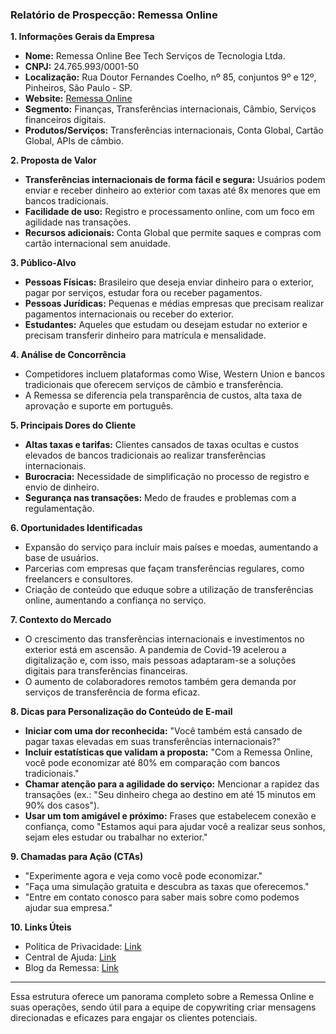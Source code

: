 ### Relatório de Prospecção: Remessa Online

**1. Informações Gerais da Empresa**
   - **Nome:** Remessa Online Bee Tech Serviços de Tecnologia Ltda.
   - **CNPJ:** 24.765.993/0001-50
   - **Localização:** Rua Doutor Fernandes Coelho, nº 85, conjuntos 9º e 12º, Pinheiros, São Paulo - SP.
   - **Website:** [Remessa Online](http://www.remessaonline.com.br)
   - **Segmento:** Finanças, Transferências internacionais, Câmbio, Serviços financeiros digitais.
   - **Produtos/Serviços:** Transferências internacionais, Conta Global, Cartão Global, APIs de câmbio.

**2. Proposta de Valor**
   - **Transferências internacionais de forma fácil e segura:** Usuários podem enviar e receber dinheiro ao exterior com taxas até 8x menores que em bancos tradicionais.
   - **Facilidade de uso:** Registro e processamento online, com um foco em agilidade nas transações.
   - **Recursos adicionais:** Conta Global que permite saques e compras com cartão internacional sem anuidade.

**3. Público-Alvo**
   - **Pessoas Físicas:** Brasileiro que deseja enviar dinheiro para o exterior, pagar por serviços, estudar fora ou receber pagamentos.
   - **Pessoas Jurídicas:** Pequenas e médias empresas que precisam realizar pagamentos internacionais ou receber do exterior.
   - **Estudantes:** Aqueles que estudam ou desejam estudar no exterior e precisam transferir dinheiro para matrícula e mensalidade.

**4. Análise de Concorrência**
   - Competidores incluem plataformas como Wise, Western Union e bancos tradicionais que oferecem serviços de câmbio e transferência.
   - A Remessa se diferencia pela transparência de custos, alta taxa de aprovação e suporte em português.

**5. Principais Dores do Cliente**
   - **Altas taxas e tarifas:** Clientes cansados de taxas ocultas e custos elevados de bancos tradicionais ao realizar transferências internacionais.
   - **Burocracia:** Necessidade de simplificação no processo de registro e envio de dinheiro.
   - **Segurança nas transações:** Medo de fraudes e problemas com a regulamentação.

**6. Oportunidades Identificadas**
   - Expansão do serviço para incluir mais países e moedas, aumentando a base de usuários.
   - Parcerias com empresas que façam transferências regulares, como freelancers e consultores.
   - Criação de conteúdo que eduque sobre a utilização de transferências online, aumentando a confiança no serviço.

**7. Contexto do Mercado**
   - O crescimento das transferências internacionais e investimentos no exterior está em ascensão. A pandemia de Covid-19 acelerou a digitalização e, com isso, mais pessoas adaptaram-se a soluções digitais para transferências financeiras.
   - O aumento de colaboradores remotos também gera demanda por serviços de transferência de forma eficaz.

**8. Dicas para Personalização do Conteúdo de E-mail**
   - **Iniciar com uma dor reconhecida:** "Você também está cansado de pagar taxas elevadas em suas transferências internacionais?"
   - **Incluir estatísticas que validam a proposta:** "Com a Remessa Online, você pode economizar até 80% em comparação com bancos tradicionais."
   - **Chamar atenção para a agilidade do serviço:** Mencionar a rapidez das transações (ex.: "Seu dinheiro chega ao destino em até 15 minutos em 90% dos casos").
   - **Usar um tom amigável e próximo:** Frases que estabelecem conexão e confiança, como "Estamos aqui para ajudar você a realizar seus sonhos, sejam eles estudar ou trabalhar no exterior."

**9. Chamadas para Ação (CTAs)**
   - "Experimente agora e veja como você pode economizar."
   - "Faça uma simulação gratuita e descubra as taxas que oferecemos."
   - "Entre em contato conosco para saber mais sobre como podemos ajudar sua empresa."

**10. Links Úteis**
   - Política de Privacidade: [Link](https://www.remessaonline.com.br/politica-de-privacidade)
   - Central de Ajuda: [Link](https://www.remessaonline.com.br/ajuda/)
   - Blog da Remessa: [Link](https://www.remessaonline.com.br/blog)

--- 

Essa estrutura oferece um panorama completo sobre a Remessa Online e suas operações, sendo útil para a equipe de copywriting criar mensagens direcionadas e eficazes para engajar os clientes potenciais.